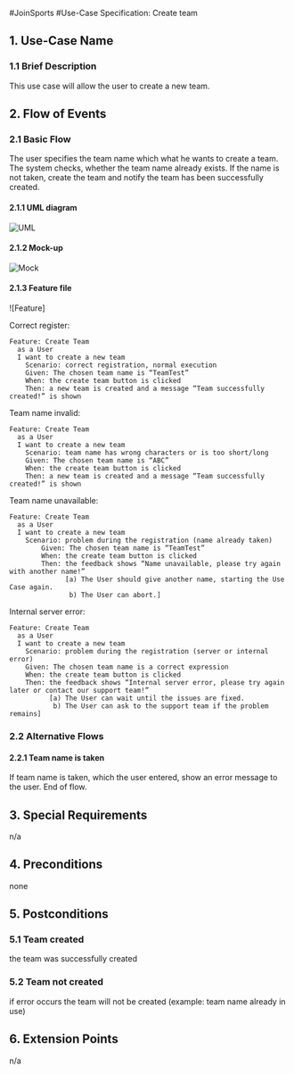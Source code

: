 #JoinSports
#Use-Case Specification: Create team

## 1. Use-Case Name 
### 1.1 Brief Description
This use case will allow the user to create a new team.

## 2. Flow of Events
### 2.1 Basic Flow 
The user specifies the team name which what he wants to create a team. The system checks, whether the team name already exists. 
If the name is not taken, create the team and notify the team has been successfully created.
#### 2.1.1 UML diagram
![UML]

#### 2.1.2 Mock-up 
![Mock]

#### 2.1.3 Feature file
![Feature]

Correct register:
```
Feature: Create Team
  as a User
  I want to create a new team
 	Scenario: correct registration, normal execution
    Given: The chosen team name is “TeamTest”
    When: the create team button is clicked
    Then: a new team is created and a message “Team successfully created!” is shown
```
Team name invalid:
```
Feature: Create Team
  as a User
  I want to create a new team
 	Scenario: team name has wrong characters or is too short/long
    Given: The chosen team name is “ABC”
    When: the create team button is clicked
    Then: a new team is created and a message “Team successfully created!” is shown
```

Team name unavailable:
```
Feature: Create Team
  as a User
  I want to create a new team
 	Scenario: problem during the registration (name already taken)
      	Given: The chosen team name is “TeamTest”
      	When: the create team button is clicked
      	Then: the feedback shows “Name unavailable, please try again with another name!”
              [a) The User should give another name, starting the Use Case again.
               b) The User can abort.]

```

Internal server error:
```
Feature: Create Team
  as a User
  I want to create a new team
 	Scenario: problem during the registration (server or internal error)
    Given: The chosen team name is a correct expression
    When: the create team button is clicked
    Then: the feedback shows “Internal server error, please try again later or contact our support team!”
          [a) The User can wait until the issues are fixed.
           b) The User can ask to the support team if the problem remains]

```


### 2.2 Alternative Flows
#### 2.2.1 Team name is taken
If team name is taken, which the user entered, show an error message to the user. End of flow.

## 3. Special Requirements
n/a

## 4. Preconditions
none

## 5. Postconditions
### 5.1 Team created
the team was successfully created
### 5.2	Team not created
if error occurs the team will not be created  (example: team name already in use)
## 6. Extension Points
n/a

<!-- picture links -->
[UML]: https://github.com/JoinSports/Documentation/blob/master/UC/Create%20Team.png "UML Diagram"
[Mock]: https://github.com/JoinSports/Documentation/blob/master/UC/Mockup%20create%20team.png "Mock-Up"
<!-- [Feature]:  "Feature file" -->
